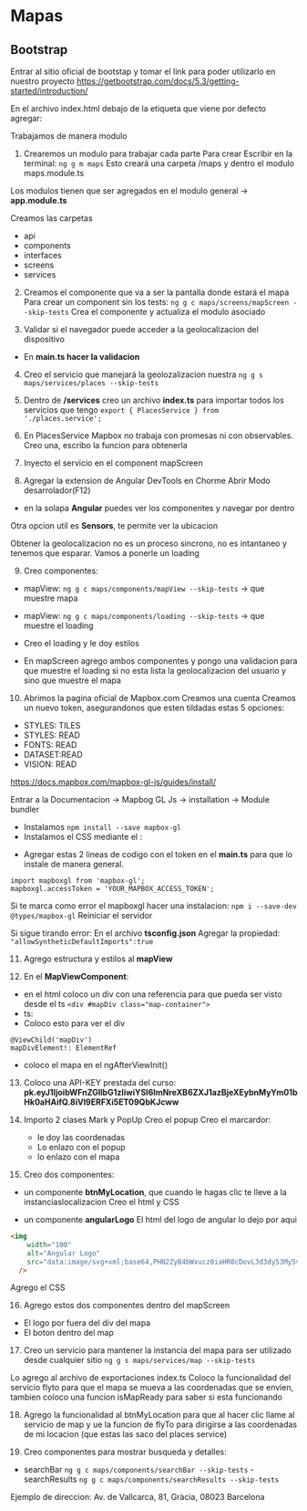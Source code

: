 # Mapas

## Bootstrap
Entrar al sitio oficial de bootstap y tomar el link para poder utilizarlo en nuestro proyecto 
https://getbootstrap.com/docs/5.3/getting-started/introduction/

En el archivo index.html debajo de la etiqueta <link> que viene por defecto agregar:
<link href="https://cdn.jsdelivr.net/npm/bootstrap@5.3.3/dist/css/bootstrap.min.css" rel="stylesheet" integrity="sha384-QWTKZyjpPEjISv5WaRU9OFeRpok6YctnYmDr5pNlyT2bRjXh0JMhjY6hW+ALEwIH" crossorigin="anonymous">

Trabajamos de manera modulo

1. Crearemos un modulo para trabajar cada parte
Para crear Escribir en la terminal: `ng g m maps`
Esto creará una carpeta /maps y dentro el modulo maps.module.ts

Los modulos tienen que ser agregados en el modulo general -> **app.module.ts**

Creamos las carpetas
- api
- components
- interfaces
- screens
- services

2. Creamos el componente que va a ser la pantalla donde estará el mapa
Para crear un component sin los tests:
`ng g c maps/screens/mapScreen --skip-tests`
Crea el componente y actualiza el modulo asociado

3. Validar si el navegador puede acceder a la geolocalizacion del dispositivo
- En **main.ts hacer la validacion**

4. Creo el servicio que manejará la geolozalizacion nuestra
`ng g s maps/services/places --skip-tests`

5. Dentro de **/services** creo un archivo **index.ts** para importar todos los servicios que tengo
`export { PlacesService } from './places.service';`

6. En PlacesService
Mapbox no trabaja con promesas ni con observables.
Creo una, escribo la funcion para obtenerla

7. Inyecto el servicio en el component mapScreen

8. Agregar la extension de Angular DevTools en Chorme
Abrir Modo desarrolador(F12)
- en la solapa **Angular** puedes ver los componentes y navegar por dentro

Otra opcion util es **Sensors**, te permite ver la ubicacion

Obtener la geolocalizacion no es un proceso sincrono, no es intantaneo y tenemos que esparar. Vamos a ponerle un loading

9. Creo componentes:
- mapView: `ng g c maps/components/mapView --skip-tests` -> que muestre mapa
- mapView: `ng g c maps/components/loading --skip-tests` -> que muestre el loading

- Creo el loading y le doy estilos
- En mapScreen agrego ambos componentes y pongo una validacion para que muestre el loading si no esta lista la geolocalizacion del usuario y sino que muestre el mapa

10. Abrimos la pagina oficial de Mapbox.com
Creamos una cuenta
Creamos un nuevo token, asegurandonos que esten tildadas estas 5 opciones:
* STYLES: TILES
* STYLES: READ
* FONTS: READ
* DATASET:READ
* VISION: READ

https://docs.mapbox.com/mapbox-gl-js/guides/install/

Entrar a la Documentacion -> Mapbog GL Js -> installation -> Module bundler

- Instalamos `npm install --save mapbox-gl`
- Instalamos el CSS mediante el <link>:
<link href='https://api.mapbox.com/mapbox-gl-js/v3.7.0/mapbox-gl.css' rel='stylesheet' />

- Agregar estas 2 lineas de codigo con el token en el **main.ts** para que lo instale de manera general.
```TS
import mapboxgl from 'mapbox-gl';
mapboxgl.accessToken = 'YOUR_MAPBOX_ACCESS_TOKEN';
```

Si te marca como error el mapboxgl hacer una instalacion:
`npm i --save-dev @types/mapbox-gl`
Reiniciar el servidor

Si sigue tirando error:
En el archivo **tsconfig.json** 
Agregar la propiedad: `"allowSyntheticDefaultImports":true`

11. Agrego estructura y estilos al **mapView**

12. En el **MapViewComponent**:
- en el html coloco un div con una referencia para que pueda ser visto desde el ts
`<div #mapDiv class="map-container">`
- ts:
- Coloco esto para ver el div
```TS
@ViewChild('mapDiv')
mapDivElement!: ElementRef
```
- coloco el mapa en el ngAfterViewInit()

13. Coloco una API-KEY prestada del curso:
**pk.eyJ1IjoibWFnZGllbG1zIiwiYSI6ImNreXB6ZXJ1azBjeXEybnMyYm01bHk0aHAifQ.8iVI9ERFXi5ET09QbKJcww**

14. Importo 2 clases Mark y PopUp
Creo el popup
Creo el marcardor:
    - le doy las coordenadas
    - Lo enlazo con el popup
    - lo enlazo con el mapa

15. Creo dos componentes: 
- un componente **btnMyLocation**, que cuando le hagas clic te lleve a la instanciaslocalizacion
Creo el html y CSS

- un componente **angularLogo**
El html del logo de angular lo dejo por aqui
```HTML
<img
    width="100"
    alt="Angular Logo"
    src="data:image/svg+xml;base64,PHN2ZyB4bWxucz0iaHR0cDovL3d3dy53My5vcmcvMjAwMC9zdmciIHZpZXdCb3g9IjAgMCAyNTAgMjUwIj4KICAgIDxwYXRoIGZpbGw9IiNERDAwMzEiIGQ9Ik0xMjUgMzBMMzEuOSA2My4ybDE0LjIgMTIzLjFMMTI1IDIzMGw3OC45LTQzLjcgMTQuMi0xMjMuMXoiIC8+CiAgICA8cGF0aCBmaWxsPSIjQzMwMDJGIiBkPSJNMTI1IDMwdjIyLjItLjFWMjMwbDc4LjktNDMuNyAxNC4yLTEyMy4xTDEyNSAzMHoiIC8+CiAgICA8cGF0aCAgZmlsbD0iI0ZGRkZGRiIgZD0iTTEyNSA1Mi4xTDY2LjggMTgyLjZoMjEuN2wxMS43LTI5LjJoNDkuNGwxMS43IDI5LjJIMTgzTDEyNSA1Mi4xem0xNyA4My4zaC0zNGwxNy00MC45IDE3IDQwLjl6IiAvPgogIDwvc3ZnPg=="
  />
```
Agrego el CSS

16. Agrego estos dos componentes dentro del mapScreen
- El logo por fuera del div del mapa
- El boton dentro del map

17. Creo un servicio para mantener la instancia del mapa para ser utilizado desde cualquier sitio
`ng g s maps/services/map --skip-tests`

Lo agrego al archivo de exportaciones index.ts
Coloco la funcionalidad del servicio flyto para que el mapa se mueva a las coordenadas que se envien, tambien coloco una funcion isMapReady para saber si esta funcionando

18. Agrego la funcionalidad al btnMyLocation para que al hacer clic llame al servicio de map y ue la funcion de flyTo para dirigirse a las coordenadas de mi locacion (que estas las saco del places service)

19. Creo componentes para mostrar busqueda y detalles:
- searchBar `ng g c maps/components/searchBar --skip-tests`
-searchResults `ng g c maps/components/searchResults --skip-tests`

Ejemplo de direccion:
Av. de Vallcarca, 81, Gràcia, 08023 Barcelona
